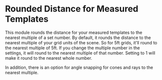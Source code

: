# Rounded Distance for Measured Templates

This module rounds the distance for your measured templates to the nearest multiple of a set number. By default, it rounds the distance to the nearest multiple of your grid units of the scene. So for 5ft grids, it'll round to the nearest multiple of 5ft. If you change the multiple number in the settings, it will round to the nearest multiple of that number. Setting to 1 will make it round to the nearest whole number.

In addition, there is an option for angle snapping for cones and rays to the nearest multiple.
